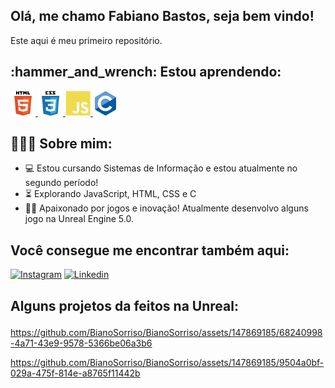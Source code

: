  <h2 align="left">
 Olá, me chamo Fabiano Bastos, seja bem vindo! 

  </h2>
 Este aqui é meu primeiro repositório. 

 <h2 align="left">:hammer_and_wrench: Estou aprendendo:</h2>
<p align="left">
    <a href="https://www.w3.org/html/" target="_blank"> <img src="https://raw.githubusercontent.com/devicons/devicon/master/icons/html5/html5-original-wordmark.svg" alt="html5" width="40" height="40"/> </a>
    <a href="https://www.w3schools.com/css/" target="_blank"> <img src="https://raw.githubusercontent.com/devicons/devicon/master/icons/css3/css3-original-wordmark.svg" alt="css3" width="40" height="40"/> </a>
 <a href="https://www.w3schools.com/js/default.asp" target="_blank rel="noopener noreferrer"> <img src="https://raw.githubusercontent.com/devicons/devicon/master/icons/javascript/javascript-plain.svg" alt="javascript" width="40" height="40"/> </a>
    <a href=" https://www.w3schools.com/c/index.php" target="_blank" rel="noopener noreferrer"><img src="https://raw.githubusercontent.com/devicons/devicon/master/icons/c/c-original.svg" alt="c" width="40" height="40"/></a>
     

<h2 align="left">👨🏻‍💻 Sobre mim:</h2>

- :computer: Estou cursando Sistemas de Informação e estou atualmente no segundo período!
- :hourglass_flowing_sand: Explorando JavaScript, HTML, CSS e C
- :man_technologist: Apaixonado por jogos e inovação! Atualmente desenvolvo alguns jogo na Unreal Engine 5.0.


<h2> Você consegue me encontrar também aqui:</h2>


[![Instagram](https://img.shields.io/badge/Instagram-E4405F?style=for-the-badge&logo=instagram&logoColor=white)](https://www.instagram.com/fabiianogbastos?igsh=MWU3Y3k1cm9uazdwcw==)   [![Linkedin](https://img.shields.io/badge/LinkedIn-0077B5?style=for-the-badge&logo=linkedin&logoColor=white)](https://www.linkedin.com/in/fabiano-bastos-13211397/)

<h2 align="left">
 
 Alguns projetos da feitos na Unreal:
 </h2>

https://github.com/BianoSorriso/BianoSorriso/assets/147869185/68240998-4a71-43e9-9578-5366be06a3b6



https://github.com/BianoSorriso/BianoSorriso/assets/147869185/9504a0bf-029a-475f-814e-a8765f11442b

